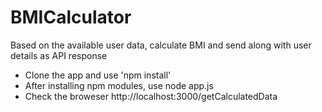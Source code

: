 # BMICalculator
Based on the available user data, calculate BMI and send along with user details as API response
  <ul>
  <li>Clone the app and use 'npm install' </li>
  <li>After installing npm modules, use node app.js </li>
  <li>Check the broweser http://localhost:3000/getCalculatedData</li>
</ul>
